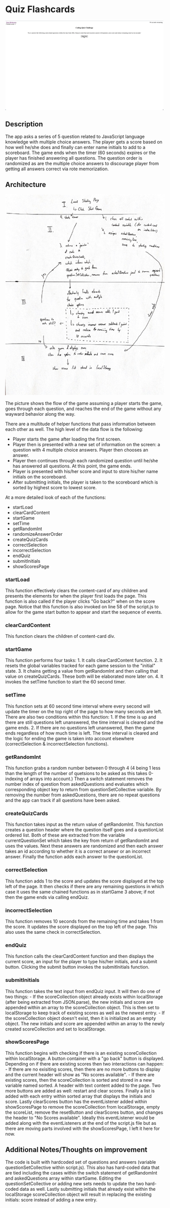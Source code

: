# Quiz Flashcards

![quiz.gif](./assets/images/quiz.gif)

## Description
The app asks a series of 5 question related to JavaScript language knowledge with multiple choice answers. The player gets a score based on how well he/she does and finally can enter name initials to add to a scoreboard. The game ends when the timer (60 seconds) expires or the player has finished answering all questions. The question order is randomized as are the multiple choice answers to discourage player from getting all answers correct via rote memorization.

## Architecture
![screenshot](./assets/images/drawing_flow.jpg)

The picture shows the flow of the game assuming a player starts the game, goes through each question, and reaches the end of the game without any wayward behavior along the way.

There are a multitude of helper functions that pass information between each other as well. The high level of the data flow is the following:
  - Player starts the game after loading the first screen.
  - Player then is presented with a new set of information on the screen: a question with 4 multiple choice answers. Player then chooses an answer.
  - Player then continues through each randomized question until he/she has answered all questions. At this point, the game ends.
  - Player is presented with his/her score and input to store his/her name initials on the scoreboard.
  - After submitting initials, the player is taken to the scoreboard which is sorted by highest score to lowest score.

  At a more detailed look of each of the functions:

  - startLoad
  - clearCardContent
  - startGame
  - setTime
  - getRandomInt
  - randomizeAnswerOrder
  - createQuizCards
  - correctSelection
  - incorrectSelection
  - endQuiz
  - submitInitials
  - showScoresPage

  ### startLoad
  This function effectively clears the content-card of any children and presents the elements for when the player first loads the page. This function is also called if the player clicks "Go back?" when on the score page. Notice that this function is also invoked on line 58 of the script.js to allow for the game start button to appear and start the sequence of events.

  ### clearCardContent
  This function clears the children of content-card div.

  ### startGame
  This function performs four tasks:
    1. It calls clearCardContent function.
    2. It resets the global variables tracked for each game session to the "initial" state.
    3. It chains getting a value from getRandomInt and then calling that value on createQuizCards. These both will be elaborated more later on.
    4. It invokes the setTime function to start the 60 second timer.

  ### setTime
  This function sets at 60 second time interval where every second will update the timer on the top right of the page to how many seconds are left. There are also two conditions within this function:
    1. If the time is up and there are still questions left unanswered, the time interval is cleared and the game ends.
    2. If there are no questions left unanswered, then the game ends regardless of how much time is left. The time interval is cleared and the logic for ending the game is taken into account elsewhere (correctSelection & incorrectSelection functions).

  ### getRandomInt
  This function grabs a random number between 0 through 4 (4 being 1 less than the length of the number of quetsions to be asked as this takes 0-indexing of arrays into account.) Then a switch statement removes the number index of question from askedQuestions and evaluates which corresponding object key to return from questionSetCollective variable. By removing the number from askedQuestions, there are no repeat questions and the app can track if all questions have been asked.

  ### createQuizCards
  This function takes input as the return value of getRandomInt. This function creates a question header where the question itself goes and a questionList ordered list. Both of these are extracted from the variable currentQuestionSet which takes the key from return of getRandomInt and uses the values. Next these answers are randomized and then each answer takes an id according to whether it is a correct ansewr or an incorrect answer. Finally the function adds each answer to the questionList.

  ### correctSelection
  This function adds 1 to the score and updates the score displayed at the top left of the page. It then checks if there are any remaining questions in which case it uses the same chained functions as in startGame 3 above; if not then the game ends via calling endQuiz.

  ### incorrectSelection
  This function removes 10 seconds from the remaining time and takes 1 from the score. It updates the score displayed on the top left of the page. This also uses the same check in correctSelection.

  ### endQuiz
  This function calls the clearCardContent function and then displays the current score, an input for the player to type his/her initials, and a submit button. Clicking the submit button invokes the submitInitials function.

  ### submitInitials
  This function takes the text input from endQuiz input. It will then do one of two things:
    - If the scoreCollection object already exists within localStorage (after being extracted from JSON.parse), the new initials and score are appended within an array to the scoreCollection object. This is then set to localStorage to keep track of existing scores as well as the newest entry.
    - If the scoreCollection object doesn't exist, then it is initialized as an empty object. The new initials and score are appended within an array to the newly created scoreCollection and set to localStorage.

  ### showScoresPage
  This function begins with checking if there is an existing scoreCollection within localStorage. A button container with a "go back" button is displayed. Depending on if there are existing scores then two interactions can happen:
    - If there are no exisiting scores, then there are no more buttons to display and the current header will show as "No scores available".
    - If there are existing scores, then the scoreCollection is sorted and stored in a new variable named sorted. A header with text content added to the page. Two more buttons are added as well: restart and clear scores. Finally a list is added with each entry within sorted array that displays the initials and score. Lastly clearScores button has the eventListener added within showScoresPage to remove the scoreCollection from localStorage, empty the scoreList, remove the resetButton and clearScores button, and changes the header to "No Scores available". Ideally this eventListener would be added along with the eventListeners at the end of the script.js file but as there are moving parts involved with the showScoresPage, I left it here for now.

  ## Additional Notes/Thoughts on improvement
  The code is built with hardcoded set of questions and answers (variable questionSetCollective within script.js). This also has hard-coded data that are tied including the cases within the switch statement of getRandomInt and askedQuestions array within startGame. Editing the questionSetCollective or adding new sets needs to update the two hard-coded data as well. Lastly submitting initials that already exist within the localStorage scoreCollection object will result in replacing the existing initials: score instead of adding a new entry. 